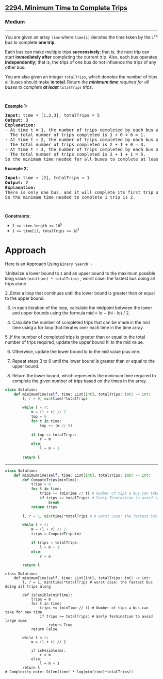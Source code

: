 <h2><a href="https://leetcode.com/problems/minimum-time-to-complete-trips">2294. Minimum Time to Complete Trips</a></h2><h3>Medium</h3><hr><p>You are given an array <code>time</code> where <code>time[i]</code> denotes the time taken by the <code>i<sup>th</sup></code> bus to complete <strong>one trip</strong>.</p>

<p>Each bus can make multiple trips <strong>successively</strong>; that is, the next trip can start <strong>immediately after</strong> completing the current trip. Also, each bus operates <strong>independently</strong>; that is, the trips of one bus do not influence the trips of any other bus.</p>

<p>You are also given an integer <code>totalTrips</code>, which denotes the number of trips all buses should make <strong>in total</strong>. Return <em>the <strong>minimum time</strong> required for all buses to complete <strong>at least</strong> </em><code>totalTrips</code><em> trips</em>.</p>

<p>&nbsp;</p>
<p><strong class="example">Example 1:</strong></p>

<pre>
<strong>Input:</strong> time = [1,2,3], totalTrips = 5
<strong>Output:</strong> 3
<strong>Explanation:</strong>
- At time t = 1, the number of trips completed by each bus are [1,0,0]. 
  The total number of trips completed is 1 + 0 + 0 = 1.
- At time t = 2, the number of trips completed by each bus are [2,1,0]. 
  The total number of trips completed is 2 + 1 + 0 = 3.
- At time t = 3, the number of trips completed by each bus are [3,1,1]. 
  The total number of trips completed is 3 + 1 + 1 = 5.
So the minimum time needed for all buses to complete at least 5 trips is 3.
</pre>

<p><strong class="example">Example 2:</strong></p>

<pre>
<strong>Input:</strong> time = [2], totalTrips = 1
<strong>Output:</strong> 2
<strong>Explanation:</strong>
There is only one bus, and it will complete its first trip at t = 2.
So the minimum time needed to complete 1 trip is 2.
</pre>

<p>&nbsp;</p>
<p><strong>Constraints:</strong></p>

<ul>
	<li><code>1 &lt;= time.length &lt;= 10<sup>5</sup></code></li>
	<li><code>1 &lt;= time[i], totalTrips &lt;= 10<sup>7</sup></code></li>
</ul>

# Approach 
Here is an Approach Using `Binary Search` :-

1.Initialize a lower bound to `1` and an upper bound to the maximum possible long value `(min(time) * totalTrips)` , worst case: the fastest bus doing all trips alone

2 .Enter a loop that continues until the lower bound is greater than or equal to the upper bound.

3. In each iteration of the loop, calculate the midpoint between the lower and upper bounds using the formula mid = lo + (hi - lo) / 2.

4. Calculate the number of completed trips that can be made in the mid time using a for loop that iterates over each time in the time array.

5 .If the number of completed trips is greater than or equal to the total number of trips required, update the upper bound hi to the mid value.

6. Otherwise, update the lower bound lo to the mid value plus one.

7. Repeat steps 3 to 6 until the lower bound is greater than or equal to the upper bound.

8. Return the lower bound, which represents the minimum time required to complete the given number of trips based on the times in the array.

```python
class Solution:
    def minimumTime(self, time: List[int], totalTrips: int) -> int:
        l, r = 0, min(time)*totalTrips

        while l < r:
            m = (l + r) // 2
            tmp = 0
            for t in time:
                tmp += (m // t)
            
            if tmp >= totalTrips:
                r = m
            else:
                l = m + 1
        
        return l
```
---
```python
class Solution:
    def minimumTime(self, time: List[int], totalTrips: int) -> int:
        def ComputeTrips(minTime):
            trips = 0
            for t in time:
                trips += (minTime // t) # Number of tips a bus can take for new time
                if trips >= totalTrips: # Early Termination to avoid large sums
                    break
            return trips
        
        l, r = 1, min(time)*totalTrips # # worst case: the fastest bus doing all trips alone

        while l < r:
            m = (l + r) // 2
            trips = ComputeTrips(m)

            if trips < totalTrips:
                l = m + 1
            else:
                r = m

        return l
```
```
class Solution:
    def minimumTime(self, time: List[int], totalTrips: int) -> int:
        l, r = 1, min(time)*totalTrips # worst case: the fastest bus doing all trips along

        def isFesible(minTime):
            trips = 0
            for t in time:
                trips += (minTime // t) # Number of tips a bus can take for new time
                if trips >= totalTrips: # Early Termination to avoid large sums
                    return True
            return False
        
        while l < r:
            m = (l + r) // 2

            if isFesible(m):
                r = m
            else:
                l = m + 1
        return l 
# Complexity note: O(len(time) * log(min(time)*totalTrips))
```

